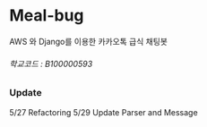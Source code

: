 # Meal-bug
AWS 와 Django를 이용한 카카오톡 급식 채팅봇

###### 학교코드 : B100000593  

### Update  
5/27 Refactoring 
5/29 Update Parser and Message
